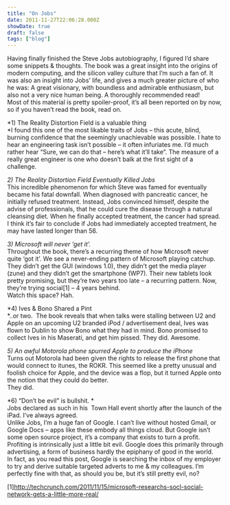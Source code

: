 ```yaml
---
title: "On Jobs"
date: 2011-11-27T22:06:28.000Z
showDate: true
draft: false
tags: ["blog"]
---
```



Having finally finished the Steve Jobs autobiography, I figured I’d share some snippets & thoughts. The book was a great insight into the origins of modern computing, and the silicon valley culture that I’m such a fan of. It was also an insight into Jobs’ life, and gives a much greater picture of who he was: A great visionary, with boundless and admirable enthusiasm, but also not a very nice human being. A thoroughly recommended read!  
 Most of this material is pretty spoiler-proof, it’s all been reported on by now, so if you haven’t read the book, read on.

*1) The Reality Distortion Field is a valuable thing  
*I found this one of the most likable traits of Jobs – this acute, blind, burning confidence that the seemingly unachievable was possible. I hate to hear an engineering task isn’t possible – it often infuriates me. I’d much rather hear “Sure, we can do that – here’s what it’ll take”. The measure of a really great engineer is one who doesn’t balk at the first sight of a challenge.

*2) The Reality Distortion Field Eventually Killed Jobs*  
 This incredible phenomenon for which Steve was famed for eventually became his fatal downfall. When diagnosed with pancreatic cancer, he initially refused treatment. Instead, Jobs convinced himself, despite the advise of professionals, that he could cure the disease through a natural cleansing diet. When he finally accepted treatment, the cancer had spread. I think it’s fair to conclude if Jobs had immediately accepted treatment, he may have lasted longer than 56.

*3) Microsoft will never ‘get it’.*  
 Throughout the book, there’s a recurring theme of how Microsoft never quite ‘got it’. We see a never-ending pattern of Microsoft playing catchup. They didn’t get the GUI (windows 1.0), they didn’t get the media player (zune) and they didn’t get the smartphone (WP7). Their new tablets look pretty promising, but they’re two years too late – a recurring pattern. Now, they’re trying social[1] – 4 years behind.  
 Watch this space? Hah.

*4) Ives & Bono Shared a Pint  
*..or two.  The book reveals that when talks were stalling between U2 and Apple on an upcoming U2 branded iPod / advertisement deal, Ives was flown to Dublin to show Bono what they had in mind. Bono promised to collect Ives in his Maserati, and get him pissed. They did. Awesome.

*5) An awful Motorola phone spurred Apple to produce the iPhone*  
 Turns out Motorola had been given the rights to release the first phone that would connect to itunes, the ROKR. This seemed like a pretty unusual and foolish choice for Apple, and the device was a flop, but it turned Apple onto the notion that they could do better.  
 They did.

*6) “Don’t be evil” is bullshit. *  
 Jobs declared as such in his  Town Hall event shortly after the launch of the iPad. I’ve always agreed.  
 Unlike Jobs, I’m a huge fan of Google. I can’t live without hosted Gmail, or Google Docs – apps like these embody all things cloud. But Google isn’t some open source project, it’s a company that exists to turn a profit. Profiting is intrinsically just a little bit evil. Google does this primarily through advertising, a form of business hardly the epiphany of good in the world.  
 In fact, as you read this post, Google is searching the inbox of my employer to try and derive suitable targeted adverts to me & my colleagues. I’m perfectly fine with that, as should you be, but it’s still pretty evil, no?

[1]http://techcrunch.com/2011/11/15/microsoft-researchs-socl-social-network-gets-a-little-more-real/



